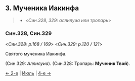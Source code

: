 
## 3. Мученика Иакинфа

> - <*Син.328, 329: аллилуиа или тропарь*>

### Син.328, Син.329

<*Син.328: p.168 / 169*>
<*Син.329: p.120 / 121*>

Святого мученика Иакинфа. 

(Син.329: *Аллилуиа*).
(Син.328: Тропарь: **Мученик Твой**).

[← 2-е](07_02_SAB.ru.md) | [Июль](README.md#3-й) | [4-е →](07_04_SAB.ru.md)
